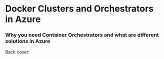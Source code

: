 # Docker Clusters and Orchestrators in Azure

### Why you need Container Orchestrators and what are different solutions in Azure



Back cover:






